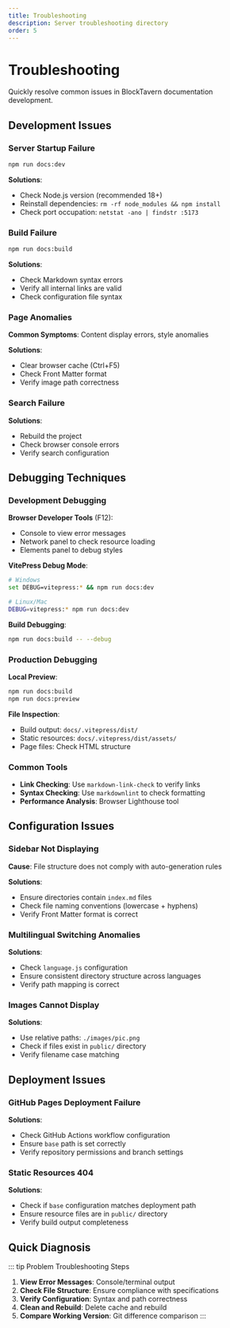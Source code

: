 ```yaml
---
title: Troubleshooting
description: Server troubleshooting directory
order: 5
---
```


# Troubleshooting

Quickly resolve common issues in BlockTavern documentation development.

## Development Issues

### Server Startup Failure

```bash
npm run docs:dev
```

**Solutions**:
- Check Node.js version (recommended 18+)
- Reinstall dependencies: `rm -rf node_modules && npm install`
- Check port occupation: `netstat -ano | findstr :5173`

### Build Failure

```bash
npm run docs:build
```

**Solutions**:
- Check Markdown syntax errors
- Verify all internal links are valid
- Check configuration file syntax

### Page Anomalies

**Common Symptoms**: Content display errors, style anomalies

**Solutions**:
- Clear browser cache (Ctrl+F5)
- Check Front Matter format
- Verify image path correctness

### Search Failure

**Solutions**:
- Rebuild the project
- Check browser console errors
- Verify search configuration

## Debugging Techniques

### Development Debugging

**Browser Developer Tools** (F12):
- Console to view error messages
- Network panel to check resource loading
- Elements panel to debug styles

**VitePress Debug Mode**:
```bash
# Windows
set DEBUG=vitepress:* && npm run docs:dev

# Linux/Mac
DEBUG=vitepress:* npm run docs:dev
```

**Build Debugging**:
```bash
npm run docs:build -- --debug
```

### Production Debugging

**Local Preview**:
```bash
npm run docs:build
npm run docs:preview
```

**File Inspection**:
- Build output: `docs/.vitepress/dist/`
- Static resources: `docs/.vitepress/dist/assets/`
- Page files: Check HTML structure

### Common Tools

- **Link Checking**: Use `markdown-link-check` to verify links
- **Syntax Checking**: Use `markdownlint` to check formatting
- **Performance Analysis**: Browser Lighthouse tool

## Configuration Issues

### Sidebar Not Displaying

**Cause**: File structure does not comply with auto-generation rules

**Solutions**:
- Ensure directories contain `index.md` files
- Check file naming conventions (lowercase + hyphens)
- Verify Front Matter format is correct

### Multilingual Switching Anomalies

**Solutions**:
- Check `language.js` configuration
- Ensure consistent directory structure across languages
- Verify path mapping is correct

### Images Cannot Display

**Solutions**:
- Use relative paths: `./images/pic.png`
- Check if files exist in `public/` directory
- Verify filename case matching

## Deployment Issues

### GitHub Pages Deployment Failure

**Solutions**:
- Check GitHub Actions workflow configuration
- Ensure `base` path is set correctly
- Verify repository permissions and branch settings

### Static Resources 404

**Solutions**:
- Check if `base` configuration matches deployment path
- Ensure resource files are in `public/` directory
- Verify build output completeness

## Quick Diagnosis

::: tip Problem Troubleshooting Steps
1. **View Error Messages**: Console/terminal output
2. **Check File Structure**: Ensure compliance with specifications
3. **Verify Configuration**: Syntax and path correctness
4. **Clean and Rebuild**: Delete cache and rebuild
5. **Compare Working Version**: Git difference comparison
:::

<Contributors />

<GitHistoryInformation />